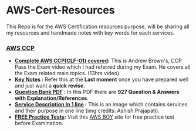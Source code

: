 # AWS-Cert-Resources
This Repo is for the AWS Certification resources purpose, will be sharing all my resources and handmade notes with key words for each services.

### [AWS CCP](https://github.com/krunalijain/AWS-Cert-Resources/tree/main/AWS%20CCP)
- **[Complete AWS CCP(CLF-01) covered](https://youtu.be/SOTamWNgDKc):** This is Andrew Brown's, CCP Pass the Exam video which I had referred during my Exam. He covers all the Exam related main topics. (13hrs video)
- **[Key Notes](https://github.com/krunalijain/AWS-Cert-Resources/blob/main/AWS%20CCP/KeyNotes.md) :** Refer this at the **Last moment** once you have prepared well and just want a **quick revise**.
- **[Question Bank PDF](https://github.com/krunalijain/AWS-Cert-Resources/blob/main/AWS%20CCP/CertyIQ%20Q%26A%20CCP%20AWS.pdf) :** In this PDF there are **927 Question & Answers with Explanation/References**.
- **[Service Description In 1 line](https://github.com/krunalijain/AWS-Cert-Resources/blob/main/AWS%20CCP/Wallpaper_Cloud-_Practitioner.zip) :** This is an image which contains services and their purpose in one line (img credits: Ashish Prajapati).
- **[FREE Practice Tests](https://www.awsboy.com/login/):** Visit this [AWS BOY](https://www.awsboy.com/login/) site for free practice test before Examination.
